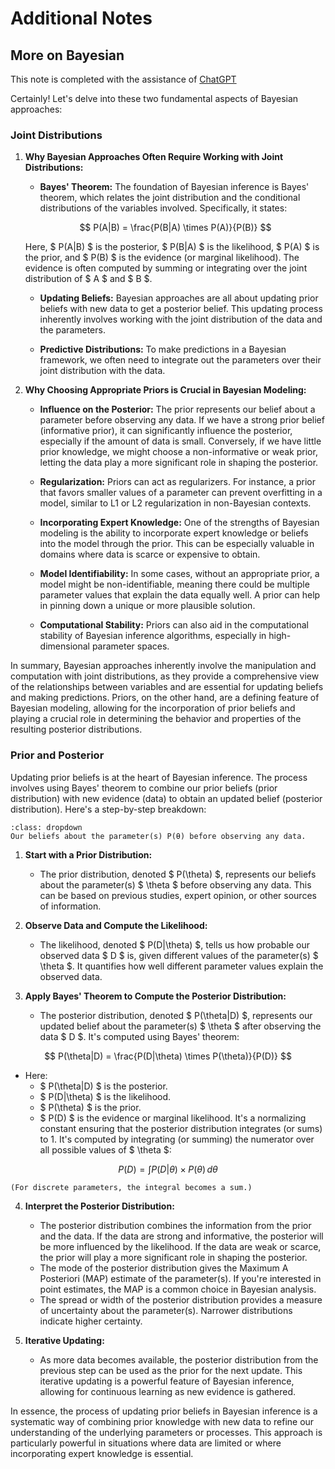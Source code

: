 # Additional Notes
## More on Bayesian
This note is completed with the assistance of [ChatGPT](https://chat.openai.com/c/7887d9af-ce1c-4551-8f91-c576874448be)

Certainly! Let's delve into these two fundamental aspects of Bayesian approaches:
### Joint Distributions
1. **Why Bayesian Approaches Often Require Working with Joint Distributions:**

   - **Bayes' Theorem:** The foundation of Bayesian inference is Bayes' theorem, which relates the joint distribution and the conditional distributions of the variables involved. Specifically, it states:

    $$ P(A|B) = \frac{P(B|A) \times P(A)}{P(B)} $$

    Here, $ P(A|B) $ is the posterior, $ P(B|A) $ is the likelihood, $ P(A) $ is the prior, and $ P(B) $ is the evidence (or marginal likelihood). The evidence is often computed by summing or integrating over the joint distribution of $ A $ and $ B $.

   - **Updating Beliefs:** Bayesian approaches are all about updating prior beliefs with new data to get a posterior belief. This updating process inherently involves working with the joint distribution of the data and the parameters.

   - **Predictive Distributions:** To make predictions in a Bayesian framework, we often need to integrate out the parameters over their joint distribution with the data.

2. **Why Choosing Appropriate Priors is Crucial in Bayesian Modeling:**

   - **Influence on the Posterior:** The prior represents our belief about a parameter before observing any data. If we have a strong prior belief (informative prior), it can significantly influence the posterior, especially if the amount of data is small. Conversely, if we have little prior knowledge, we might choose a non-informative or weak prior, letting the data play a more significant role in shaping the posterior.

   - **Regularization:** Priors can act as regularizers. For instance, a prior that favors smaller values of a parameter can prevent overfitting in a model, similar to L1 or L2 regularization in non-Bayesian contexts.

   - **Incorporating Expert Knowledge:** One of the strengths of Bayesian modeling is the ability to incorporate expert knowledge or beliefs into the model through the prior. This can be especially valuable in domains where data is scarce or expensive to obtain.

   - **Model Identifiability:** In some cases, without an appropriate prior, a model might be non-identifiable, meaning there could be multiple parameter values that explain the data equally well. A prior can help in pinning down a unique or more plausible solution.

   - **Computational Stability:** Priors can also aid in the computational stability of Bayesian inference algorithms, especially in high-dimensional parameter spaces.

In summary, Bayesian approaches inherently involve the manipulation and computation with joint distributions, as they provide a comprehensive view of the relationships between variables and are essential for updating beliefs and making predictions. Priors, on the other hand, are a defining feature of Bayesian modeling, allowing for the incorporation of prior beliefs and playing a crucial role in determining the behavior and properties of the resulting posterior distributions.

### Prior and Posterior

Updating prior beliefs is at the heart of Bayesian inference. The process involves using Bayes' theorem to combine our prior beliefs (prior distribution) with new evidence (data) to obtain an updated belief (posterior distribution). Here's a step-by-step breakdown:

```{admonition} Prior represents?
:class: dropdown
Our beliefs about the parameter(s) P(θ) before observing any data.
```
1. **Start with a Prior Distribution:**
   - The prior distribution, denoted $ P(\theta) $, represents our beliefs about the parameter(s) $ \theta $ before observing any data. This can be based on previous studies, expert opinion, or other sources of information.

2. **Observe Data and Compute the Likelihood:**
   - The likelihood, denoted $ P(D|\theta) $, tells us how probable our observed data $ D $ is, given different values of the parameter(s) $ \theta $. It quantifies how well different parameter values explain the observed data.

3. **Apply Bayes' Theorem to Compute the Posterior Distribution:**
   - The posterior distribution, denoted $ P(\theta|D) $, represents our updated belief about the parameter(s) $ \theta $ after observing the data $ D $. It's computed using Bayes' theorem:
     
$$ P(\theta|D) = \frac{P(D|\theta) \times P(\theta)}{P(D)} $$

   - Here:
     - $ P(\theta|D) $ is the posterior.
     - $ P(D|\theta) $ is the likelihood.
     - $ P(\theta) $ is the prior.
     - $ P(D) $ is the evidence or marginal likelihood. It's a normalizing constant ensuring that the posterior distribution integrates (or sums) to 1. It's computed by integrating (or summing) the numerator over all possible values of $ \theta $:
       
$$ P(D) = \int P(D|\theta) \times P(\theta) \, d\theta $$

    (For discrete parameters, the integral becomes a sum.)

4. **Interpret the Posterior Distribution:**
   - The posterior distribution combines the information from the prior and the data. If the data are strong and informative, the posterior will be more influenced by the likelihood. If the data are weak or scarce, the prior will play a more significant role in shaping the posterior.
   - The mode of the posterior distribution gives the Maximum A Posteriori (MAP) estimate of the parameter(s). If you're interested in point estimates, the MAP is a common choice in Bayesian analysis.
   - The spread or width of the posterior distribution provides a measure of uncertainty about the parameter(s). Narrower distributions indicate higher certainty.

5. **Iterative Updating:**
   - As more data becomes available, the posterior distribution from the previous step can be used as the prior for the next update. This iterative updating is a powerful feature of Bayesian inference, allowing for continuous learning as new evidence is gathered.

In essence, the process of updating prior beliefs in Bayesian inference is a systematic way of combining prior knowledge with new data to refine our understanding of the underlying parameters or processes. This approach is particularly powerful in situations where data are limited or where incorporating expert knowledge is essential.